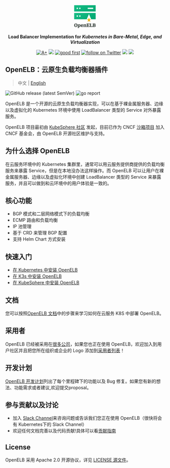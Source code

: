 <p align="center">
<a href="https://openelb.github.io/"><img src="doc/logo/openelb-vertical.svg" alt="banner" width="70px"></a>
</p>

<p align="center">
<b>Load Balancer Implementation for <i>Kubernetes in Bare-Metal, Edge, and Virtualization</i></b>
</p>

<p align=center>
<a href="https://goreportcard.com/report/github.com/openelb/openelb"><img src="https://goreportcard.com/badge/github.com/openelb/openelb" alt="A+"></a>
<a href="https://hub.docker.com/r/kubesphere/openelb"><img src="https://img.shields.io/docker/pulls/kubesphere/openelb"></a>
<a href="https://github.com/openelb/openelb/issues?q=is%3Aissue+is%3Aopen+label%3A%22good+first+issue%22"><img src="https://img.shields.io/github/issues/badges/shields/good%20first%20issue" alt="good first"></a>
<a href="https://twitter.com/intent/follow?screen_name=KubeSphere"><img src="https://img.shields.io/twitter/follow/KubeSphere?style=social" alt="follow on Twitter"></a>
<a href="https://join.slack.com/t/kubesphere/shared_invite/enQtNTE3MDIxNzUxNzQ0LTZkNTdkYWNiYTVkMTM5ZThhODY1MjAyZmVlYWEwZmQ3ODQ1NmM1MGVkNWEzZTRhNzk0MzM5MmY4NDc3ZWVhMjE"><img src="https://img.shields.io/badge/Slack-600%2B-blueviolet?logo=slack&amp;logoColor=white"></a>
<a href="https://www.youtube.com/channel/UCyTdUQUYjf7XLjxECx63Hpw"><img src="https://img.shields.io/youtube/channel/subscribers/UCyTdUQUYjf7XLjxECx63Hpw?style=social"></a>
</p>

## OpenELB：云原生负载均衡器插件

> 中文 | [English](README.md)

![GitHub release (latest SemVer)](https://img.shields.io/github/v/release/kubesphere/openelb) ![go report](https://goreportcard.com/badge/github.com/kubesphere/openelb)

OpenELB 是一个开源的云原生负载均衡器实现，可以在基于裸金属服务器、边缘以及虚拟化的 Kubernetes 环境中使用 LoadBalancer 类型的 Service 对外暴露服务。

OpenELB 项目最初由 [KubeSphere 社区](https://kubesphere.io) 发起，目前已作为 CNCF [沙箱项目](https://www.cncf.io/sandbox-projects/) 加入 CNCF 基金会，由 OpenELB 开源社区维护与支持。
## 为什么选择 OpenELB

在云服务环境中的 Kubernetes 集群里，通常可以用云服务提供商提供的负载均衡服务来暴露 Service，但是在本地没办法这样操作。而 OpenELB 可以让用户在裸金属服务器、边缘以及虚拟化环境中创建 LoadBalancer 类型的 Service 来暴露服务，并且可以做到和云环境中的用户体验是一致的。

## 核心功能

- BGP 模式和二层网络模式下的负载均衡
- ECMP 路由和负载均衡
- IP 池管理
- 基于 CRD 来管理 BGP 配置
- 支持 Helm Chart 方式安装

## 快速入门

- [在 Kubernetes 中安装 OpenELB](https://openelb.github.io/docs/getting-started/installation/install-openelb-on-kubernetes/)
- [在 K3s 中安装 OpenELB](https://openelb.github.io/docs/getting-started/installation/install-openelb-on-k3s/)
- [在 KubeSphere 中安装 OpenELB](https://openelb.github.io/docs/getting-started/installation/install-openelb-on-kubesphere/)

## 文档

您可以按照[OpenELB 文档](https://openelb.github.io/docs/)中的步骤来学习如何在云服务 K8S 中部署 OpenELB。

## 采用者

OpenELB 已经被采用在[很多公司](./ADOPTERS.md)，如果您也正在使用 OpenELB，欢迎加入到用户社区并且把您所在组织或企业的 Logo 添加到[采用者列表](./ADOPTERS.md)！

## 开发计划

[OpenELB 开发计划](doc/roadmap.md)列出了每个里程碑下的功能以及 Bug 修复。如果您有新的想法、功能需求或者建议,欢迎提交proposal。

## 参与贡献以及讨论

* 加入 [Slack Channel](https://kubesphere.slack.com/join/shared_invite/enQtNTE3MDIxNzUxNzQ0LTZkNTdkYWNiYTVkMTM5ZThhODY1MjAyZmVlYWEwZmQ3ODQ1NmM1MGVkNWEzZTRhNzk0MzM5MmY4NDc3ZWVhMjE#/)来咨询问题或告诉我们您正在使用 OpenELB（很快将会有 Kubernetes下的 Slack Channel）
* 欢迎任何文档完善以及代码贡献!具体可以看[贡献指南](https://openelb.github.io/docs/building-and-contributing/)

## License

OpenELB 采用 Apache 2.0 开源协议，详见 [LICENSE 源文件](./LICENSE)。
